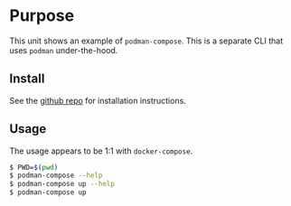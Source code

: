 # Purpose

This unit shows an example of `podman-compose`. This is a separate CLI that
uses `podman` under-the-hood.

## Install

See the [github repo](https://github.com/containers/podman-compose) for installation instructions.

## Usage

The usage appears to be 1:1 with `docker-compose`.

```bash
$ PWD=$(pwd)
$ podman-compose --help
$ podman-compose up --help
$ podman-compose up
```